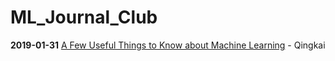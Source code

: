 # ML_Journal_Club

**2019-01-31**
[A Few Useful Things to Know about Machine Learning](https://homes.cs.washington.edu/~pedrod/papers/cacm12.pdf) - Qingkai